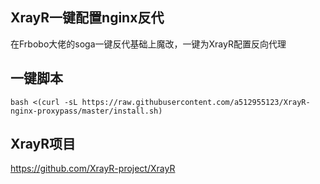 ## XrayR一键配置nginx反代
在Frbobo大佬的soga一键反代基础上魔改，一键为XrayR配置反向代理
## 一键脚本
```shell
bash <(curl -sL https://raw.githubusercontent.com/a512955123/XrayR-nginx-proxypass/master/install.sh)
```
## XrayR项目
https://github.com/XrayR-project/XrayR
	
	
